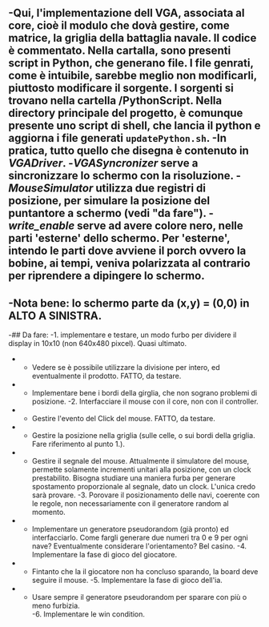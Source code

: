-Qui, l'implementazione dell VGA, associata al core, cioè il modulo che dovà gestire, come matrice, la griglia della battaglia navale. **Il codice è commentato**.
Nella cartalla, sono presenti script in Python, che generano file. I file genrati, come è intuibile, sarebbe meglio non modificarli, piuttosto modificare il sorgente. I sorgenti si trovano nella cartella /PythonScript.
Nella directory principale del progetto, è comunque presente uno script di shell, che lancia il python e aggiorna i file generati ```updatePython.sh```.
-In pratica, tutto quello che disegna è contenuto in *VGADriver*.
-*VGASyncronizer* serve a sincronizzare lo schermo con la risoluzione.
-*MouseSimulator* utilizza due registri di posizione, per simulare la posizione del puntantore a schermo (vedi "da fare").
-*write_enable* serve ad avere colore nero, nelle parti 'esterne' dello schermo. Per 'esterne', intendo le parti dove avviene il porch ovvero la bobine, ai tempi, veniva polarizzata al contrario per riprendere a dipingere lo schermo.
-
-**Nota bene: lo schermo parte da (x,y) = (0,0) in ALTO A SINISTRA.**
-
-## Da fare:
-1. implementare e testare, un modo furbo per dividere il display in 10x10 (non 640x480 pixcel). Quasi ultimato.
-   - Vedere se è possibile utilizzare la divisione per intero, ed eventualmente il prodotto. FATTO, da testare.
-   - Implementare bene i bordi della girglia, che non sograno problemi di posizione.
-2. Interfacciare il mouse con il core, non con il controller.
-   - Gestire l'evento del Click del mouse. FATTO, da testare.
-   - Gestire la posizione nella griglia (sulle celle, o sui bordi della griglia. Fare riferimento al punto 1.).
-   - Gestire il segnale del mouse. Attualmente il simulatore del mouse, permette solamente incrementi unitari alla posizione, con un clock prestabilito. Bisogna studiare una maniera furba per generare spostamento proporzionale al segnale, dato un clock. L'unica credo sarà provare.
-3. Porovare il posizionamento delle navi, coerente con le regole, non necessariamente con il generatore random al momento.
-   - Implementare un generatore pseudorandom (già pronto) ed interfacciarlo. Come fargli generare due numeri tra 0 e 9 per ogni nave? Eventualmente considerare l'orientamento? Bel casino.
-4. Implementare la fase di gioco del giocatore.
-   - Fintanto che la il giocatore non ha concluso sparando, la board deve seguire il mouse.
-5. Implementare la fase di gioco dell'ia.
-   - Usare sempre il generatore pseudorandom per sparare con più o meno furbizia.  
-6. Implementare le win condition.
